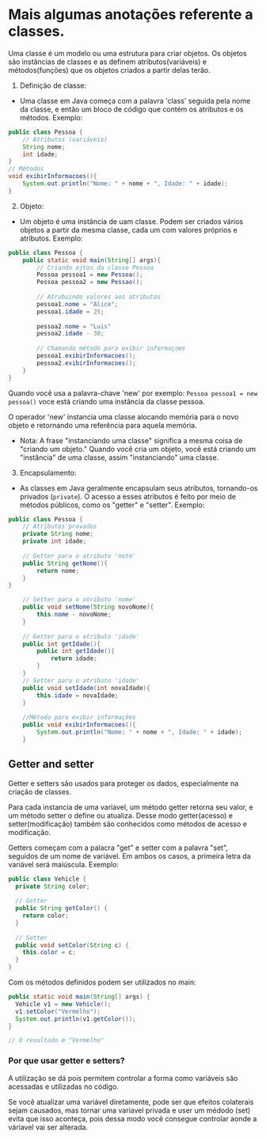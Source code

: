 # Mais algumas anotações referente a classes.
 Uma classe é um modelo ou uma estrutura para criar objetos. Os objetos são instâncias de classes e as definem atributos(variáveis) e métodos(funções) que os objetos criados a partir delas terão.
 
1. Definição de classe:
* Uma classe em Java começa com a palavra 'class' seguida pela nome da classe, e então um bloco de código que contém os atributos e os métodos.
Exemplo:
~~~ Java
public class Pessoa {
    // Atributos (variáveis)
    String nome;
    int idade;
}
// Métodos
void exibirInformacoes(){
    System.out.println("Nome: " + nome + ", Idade: " + idade);
}
~~~
2. Objeto:
* Um objeto é uma instância de uam classe. Podem ser criados vários objetos a partir da mesma classe, cada um com valores próprios e atributos.
Exemplo:
~~~ Java
public class Pessoa {
    public static void main(String[] args){
        // Criando ojtos da classe Pessoa
        Pessoa pessoa1 = new Pessoa();
        Pessoa pessoa2 = new Pessao();
    
        // Atrubuindo valores aos atributos
        pessoa1.nome = "Alice";
        pessoa1.idade = 25;
        
        pessoa2.nome = "Luis"
        pessoa2.idade - 30;
        
        // Chamando método para exibir informaçoes
        pessoa1.exibirInformacoes();
        pessoa2.exibirInformacoes();
    }
}
~~~
Quando você usa a palavra-chave 'new' por exemplo: `Pessoa pessoa1 = new pessoa()` voce está criando uma instância da classe pessoa.

O operador 'new' instancia uma classe alocando memória para o novo objeto e retornando uma referência para aquela memória.
* Nota: A frase "instanciando uma classe" significa a mesma coisa de "criando um objeto." Quando você cria um objeto, você está criando um "instância" de uma classe, assim "instanciando" uma classe.


3. Encapsulamento:

* As classes em Java geralmente encapsulam seus atributos, tornando-os privados (`private`). O acesso a esses atributos é feito por meio de métodos públicos, como os "getter" e "setter".
Exemplo:
~~~Java
public class Pessoa {
    // Atributos provados
    private String nome;
    private int idade;
    
    // Getter para o atributo 'note'
    public String getNome(){
        return nome;
    }
}

    // Setter para o atributo 'nome'
    public void setNome(String novoNome){
        this.nome - novoNome;
    }
    
    // Getter para o atributo 'idade'
    public int getIdade(){
        public int getIdade(){
            return idade;
        }
    }
    // Setter para o atributo 'idade'
    public void setIdade(int novaIdade){
        this.idade = novaIdade;
    }
    
    //Método para exibir informações
    public void exibirInformacoes(){
        System.out.println("Nome: " + nome + ", Idade: " + idade);
    }
~~~
## Getter and setter

Getter e setters são usados para proteger os dados, especialmente na criação de classes.

Para cada instancia de uma variavel, um método getter retorna seu valor, e um método setter o define ou atualiza. Desse modo getter(acesso) e setter(modificação) também são conhecidos como métodos de acesso e modificação.

Getters começam com a palacra "get" e setter com a palavra "set", seguidos de um nome de variável. Em ambos os casos, a primeira letra da variável será maiúscula.
Exemplo:

~~~ Java
public class Vehicle {
  private String color;
  
  // Getter
  public String getColor() {
    return color;
  }
  
  // Setter
  public void setColor(String c) {
    this.color = c;
  }
}
~~~
Com os métodos definidos podem ser utilizados no main:
~~~Java
public static void main(String[] args) {
  Vehicle v1 = new Vehicle();
  v1.setColor("Vermelho");
  System.out.println(v1.getColor());
}

// O resultado é "Vermelho"
~~~

### Por que usar getter e setters?
A utilização se dá pois permitem controlar a forma como variáveis são acessadas e utilizadas no código.

Se você atualizar uma variável diretamente, pode ser que efeitos colaterais sejam causados, mas tornar uma variavel privada e user um médodo (set) evita que isso aconteça, pois dessa modo você consegue controlar aonde a váriavel vai ser alterada.

    